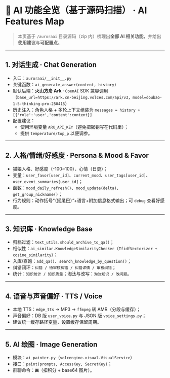 # 🧠 AI 功能全览（基于源码扫描） · AI Features Map

> 本页基于 `/auroraai` 目录源码（zip 内）梳理出**全部 AI 相关功能**，并给出**使用建议**与**可配置点**。

---

## 1. 对话生成 · Chat Generation
- 入口：`auroraai/__init__.py`
- 关键函数：`ai_generate_answer(content, history)`  
- 默认后端：**火山方舟 Ark** · `OpenAI` SDK 兼容调用（`base_url=https://ark.cn-beijing.volces.com/api/v3`，`model=doubao-1-5-thinking-pro-250415`）  
- 历史注入：角色人格 + 多轮上下文组装为 `messages = history + [{'role':'user','content':content}]`  
- 配置建议：
  - 使用环境变量 `ARK_API_KEY`（避免把密钥写在代码里）；
  - 提供 `temperature/top_p` 以便调参。

---

## 2. 人格/情绪/好感度 · Persona & Mood & Favor
- 猫娘人格、好感度（-100~100）、心情（日更）；
- 变量：`user_favor[user_id]`、`current_mood`、`user_tags[user_id]`、`user_event_summaries[user_id]`；
- 函数：`mood_daily_refresh()`、`mood_update(delta)`、`get_group_nickname()`；
- 行为规则：动作括号“（摇尾巴）”+语言+附加信息格式输出；可 `debug` 查看好感度。

---

## 3. 知识库 · Knowledge Base
- 归档过滤：`text_utils.should_archive_to_qa()`；
- 相似性：`ai_similar.KnowledgeSimilarityChecker`（`TfidfVectorizer + cosine_similarity`）；
- 入库/查询：`add_qa()`、`search_knowledge_by_question()`；
- 纠错闭环：`纠错 / 待审核纠错 / 纠错详情 / 审核纠错`；
- 统计：`知识统计 / 知识质量`；淘汰与改写：`淘汰知识 / 改问题`。

---

## 4. 语音与声音偏好 · TTS / Voice
- 本地 TTS：`edge_tts` → MP3 → `ffmpeg` 转 AMR（分段与缓存）；
- 声音偏好：DB 版 `user_voice.py` 与 JSON 版 `voice_settings.py`；
- 建议统一缓存路径变量，设置缓存保留周期。

---

## 5. AI 绘图 · Image Generation
- 模块：`ai_painter.py`（`volcengine.visual.VisualService`）
- 接口：`paint(prompts, AccessKey, SecretKey)`；
- 群聊命令：**`画`**（扣积分 + base64 图片）。
